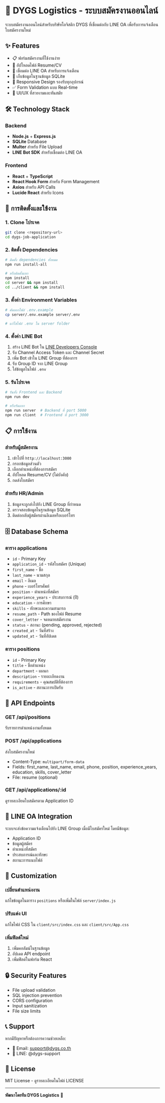 # 🚛 DYGS Logistics - ระบบสมัครงานออนไลน์

ระบบสมัครงานออนไลน์สำหรับบริษัทโลจิสติก DYGS ที่เชื่อมต่อกับ LINE OA เพื่อรับการแจ้งเตือนใบสมัครงานใหม่

## ✨ Features

- 📋 ฟอร์มสมัครงานที่ใช้งานง่าย
- 📎 อัปโหลดไฟล์ Resume/CV
- 🔗 เชื่อมต่อ LINE OA สำหรับการแจ้งเตือน
- 💾 เก็บข้อมูลในฐานข้อมูล SQLite
- 📱 Responsive Design รองรับทุกอุปกรณ์
- ✅ Form Validation แบบ Real-time
- 🎨 UI/UX ที่สวยงามและทันสมัย

## 🛠️ Technology Stack

### Backend
- **Node.js** + **Express.js**
- **SQLite** Database
- **Multer** สำหรับ File Upload
- **LINE Bot SDK** สำหรับเชื่อมต่อ LINE OA

### Frontend
- **React** + **TypeScript**
- **React Hook Form** สำหรับ Form Management
- **Axios** สำหรับ API Calls
- **Lucide React** สำหรับ Icons

## 🚀 การติดตั้งและใช้งาน

### 1. Clone โปรเจค
```bash
git clone <repository-url>
cd dygs-job-application
```

### 2. ติดตั้ง Dependencies
```bash
# ติดตั้ง dependencies ทั้งหมด
npm run install-all

# หรือติดตั้งแยก
npm install
cd server && npm install
cd ../client && npm install
```

### 3. ตั้งค่า Environment Variables
```bash
# คัดลอกไฟล์ .env.example
cp server/.env.example server/.env

# แก้ไขไฟล์ .env ใน server folder
```

### 4. ตั้งค่า LINE Bot
1. สร้าง LINE Bot ใน [LINE Developers Console](https://developers.line.biz/)
2. รับ Channel Access Token และ Channel Secret
3. เพิ่ม Bot เข้าใน LINE Group ที่ต้องการ
4. รับ Group ID จาก LINE Group
5. ใส่ข้อมูลในไฟล์ `.env`

### 5. รันโปรเจค
```bash
# รันทั้ง Frontend และ Backend
npm run dev

# หรือรันแยก
npm run server  # Backend ที่ port 5000
npm run client  # Frontend ที่ port 3000
```

## 📋 การใช้งาน

### สำหรับผู้สมัครงาน
1. เข้าไปที่ `http://localhost:3000`
2. กรอกข้อมูลส่วนตัว
3. เลือกตำแหน่งที่ต้องการสมัคร
4. อัปโหลด Resume/CV (ไม่บังคับ)
5. กดส่งใบสมัคร

### สำหรับ HR/Admin
1. ข้อมูลจะถูกส่งไปยัง LINE Group ที่กำหนด
2. ตรวจสอบข้อมูลในฐานข้อมูล SQLite
3. ติดต่อกลับผู้สมัครผ่านอีเมลหรือเบอร์โทร

## 🗄️ Database Schema

### ตาราง applications
- `id` - Primary Key
- `application_id` - รหัสใบสมัคร (Unique)
- `first_name` - ชื่อ
- `last_name` - นามสกุล
- `email` - อีเมล
- `phone` - เบอร์โทรศัพท์
- `position` - ตำแหน่งที่สมัคร
- `experience_years` - ประสบการณ์ (ปี)
- `education` - การศึกษา
- `skills` - ทักษะและความสามารถ
- `resume_path` - Path ของไฟล์ Resume
- `cover_letter` - จดหมายสมัครงาน
- `status` - สถานะ (pending, approved, rejected)
- `created_at` - วันที่สร้าง
- `updated_at` - วันที่อัปเดต

### ตาราง positions
- `id` - Primary Key
- `title` - ชื่อตำแหน่ง
- `department` - แผนก
- `description` - รายละเอียดงาน
- `requirements` - คุณสมบัติที่ต้องการ
- `is_active` - สถานะการเปิดรับ

## 🔧 API Endpoints

### GET /api/positions
รับรายการตำแหน่งงานทั้งหมด

### POST /api/applications
ส่งใบสมัครงานใหม่
- Content-Type: `multipart/form-data`
- Fields: first_name, last_name, email, phone, position, experience_years, education, skills, cover_letter
- File: resume (optional)

### GET /api/applications/:id
ดูรายละเอียดใบสมัครตาม Application ID

## 📱 LINE OA Integration

ระบบจะส่งข้อความแจ้งเตือนไปยัง LINE Group เมื่อมีใบสมัครใหม่ โดยมีข้อมูล:
- Application ID
- ข้อมูลผู้สมัคร
- ตำแหน่งที่สมัคร
- ประสบการณ์และทักษะ
- สถานะการแนบไฟล์

## 🎨 Customization

### เปลี่ยนตำแหน่งงาน
แก้ไขข้อมูลในตาราง `positions` หรือเพิ่มในไฟล์ `server/index.js`

### ปรับแต่ง UI
แก้ไขไฟล์ CSS ใน `client/src/index.css` และ `client/src/App.css`

### เพิ่มฟิลด์ใหม่
1. เพิ่มคอลัมน์ในฐานข้อมูล
2. อัปเดต API endpoint
3. เพิ่มฟิลด์ในฟอร์ม React

## 🔒 Security Features

- File upload validation
- SQL injection prevention
- CORS configuration
- Input sanitization
- File size limits

## 📞 Support

หากมีปัญหาหรือต้องการความช่วยเหลือ:
- 📧 Email: support@dygs.co.th
- 📱 LINE: @dygs-support

## 📄 License

MIT License - ดูรายละเอียดในไฟล์ LICENSE

---

**พัฒนาโดยทีม DYGS Logistics** 🚛 